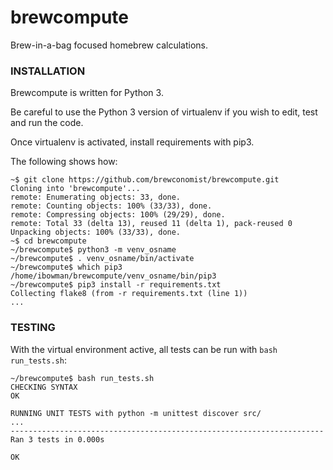 # brewcompute
Brew-in-a-bag focused homebrew calculations. 

### INSTALLATION

Brewcompute is written for Python 3. 

Be careful to use the Python 3 version of virtualenv if you wish to edit, test and run the code. 

Once virtualenv is activated, install requirements with pip3. 

The following shows how: 

```
~$ git clone https://github.com/brewconomist/brewcompute.git
Cloning into 'brewcompute'...
remote: Enumerating objects: 33, done.
remote: Counting objects: 100% (33/33), done.
remote: Compressing objects: 100% (29/29), done.
remote: Total 33 (delta 13), reused 11 (delta 1), pack-reused 0
Unpacking objects: 100% (33/33), done.
~$ cd brewcompute
~/brewcompute$ python3 -m venv_osname
~/brewcompute$ . venv_osname/bin/activate
~/brewcompute$ which pip3
/home/ibowman/brewcompute/venv_osname/bin/pip3
~/brewcompute$ pip3 install -r requirements.txt
Collecting flake8 (from -r requirements.txt (line 1))
...
```

### TESTING 

With the virtual environment active, all tests can be run with `bash run_tests.sh`: 

```
~/brewcompute$ bash run_tests.sh
CHECKING SYNTAX
OK

RUNNING UNIT TESTS with python -m unittest discover src/
...
----------------------------------------------------------------------
Ran 3 tests in 0.000s

OK
```
